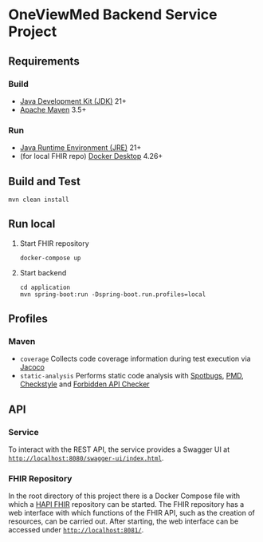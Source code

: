 # OneViewMed Backend Service Project

## Requirements

### Build

- [Java Development Kit (JDK)](https://adoptium.net/) 21+
- [Apache Maven](https://maven.apache.org/) 3.5+

### Run

- [Java Runtime Environment (JRE)](https://adoptium.net/) 21+
- (for local FHIR repo) [Docker Desktop](https://www.docker.com/products/docker-desktop/)
  4.26+

## Build and Test

```shell
mvn clean install
```

## Run local

1. Start FHIR repository

    ```shell
    docker-compose up
    ```

2. Start backend

    ```shell
    cd application
    mvn spring-boot:run -Dspring-boot.run.profiles=local
    ```

## Profiles

### Maven

- `coverage`
  Collects code coverage information during test execution
  via [Jacoco](https://www.eclemma.org/jacoco/)
- `static-analysis`
  Performs static code analysis
  with [Spotbugs](https://spotbugs.github.io/), [PMD](https://pmd.github.io/), [Checkstyle](https://checkstyle.sourceforge.io/)
  and [Forbidden API Checker](https://github.com/policeman-tools/forbidden-apis)

## API

### Service

To interact with the REST API, the service provides a Swagger UI
at [`http://localhost:8080/swagger-ui/index.html`](http://localhost:8080/swagger-ui/index.html).

### FHIR Repository

In the root directory of this project there is a Docker Compose file with which
a [HAPI FHIR](http://hapifhir.io/) repository can be started.
The FHIR repository has a web interface with which functions of the FHIR API, such as the creation
of resources, can be carried out.
After starting, the web interface can be accessed
under [`http://localhost:8081/`](http://localhost:8081/).
